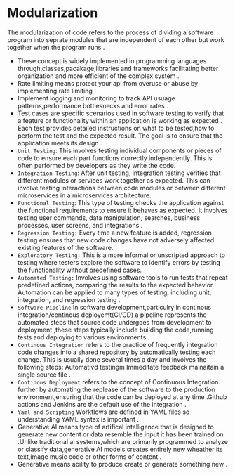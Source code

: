 # Modularization 
The modularization of code refers to the process of dividing a software program into seprate modules that are independent of each other but work together when the program runs .
- These concept is widely implemented in programming languages through,classes,pacakage,libraries and frameworks facilitating better organization and more efficient of the complex system .
- Rate limiting means protect your api from overuse or abuse by implementing rate limiting .
- Implement logging and monitoring to track API  usuage patterns,performance bottlesnecks and error rates .
- Test cases are specific scenarios used in software testing to verify that a feature or functionality within an application is working  as  expected . Each test provides detailed instructions on what to be tested,how to perform the test and the expected result. The goal is to ensure that the application meets its design .
- `Unit Testing`: This involves testing individual components or pieces of code to ensure each part functions correctly independently. This is often performed by developers as they write the code.
- `Integration Testing`: After unit testing, integration testing verifies that different modules or services work together as expected. This can involve testing interactions between code modules or between different microservices in a microservices architecture.
- `Functional Testing`: This type of testing checks the application against the functional requirements to ensure it behaves as expected. It involves testing user commands, data manipulation, searches, business processes, user screens, and integrations .
- `Regression Testing:` Every time a new feature is added, regression testing ensures that new code changes have not adversely affected existing features of the software.
- `Exploratory Testing:` This is a more informal or unscripted approach to testing where testers explore the software to identify errors by testing the functionality without predefined cases.
- `Automated Testing:` Involves using software tools to run tests that repeat predefined actions, comparing the results to the expected behavior. Automation can be applied to many types of testing, including unit, integration, and regression testing .
- `Software Pipeline` In software  development,particulry in continous integration/continous deployemt(CI/CD) a pipeline represents the automated steps  that source code undergoes from development to deployment ,these steps typically include building the code,running tests and deploying to various environments .
- `Continous Integration` refers to the practice of frequently integration code changes into a shared repository by automatically testing each change. This is usually done several times a day and involves the following steps: Automativd testingm Immeditate feedback mainaitain a single source file .
- `Continous Deployment` refers to the concept of Continuous Integration further by automating the replease of the software to the production environment,ensuring that the code can be deployed at any time .Github actions and Jenkins are the default use of the integration .
-  `Yaml and Scripting` Workflows are defined in YAML files so understanding YAML syntax is important .
- Generative AI means  type of artifical intelligence that is designed to generate new content or data resemble the input it has been trained on .Unlike traditional ai systems,which are primarily programmed to analyze or classify data,generative AI models creates entirely new wheather its text,image music code or other forms of content .
- Generative means ability to produce create or generate something new .
